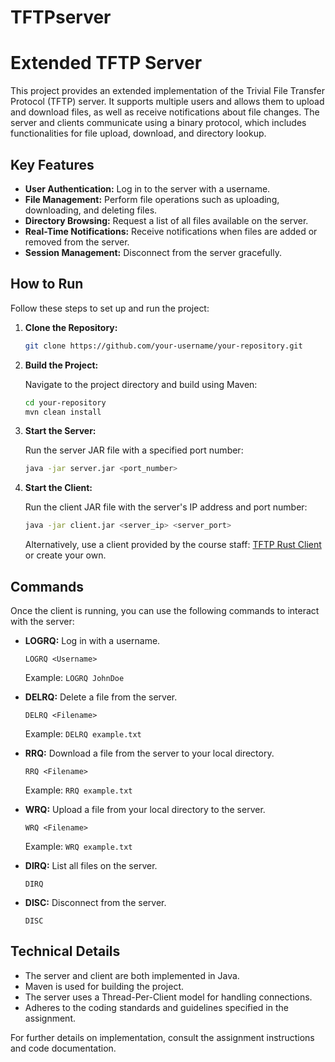 # TFTPserver
# Extended TFTP Server

This project provides an extended implementation of the Trivial File Transfer Protocol (TFTP) server. It supports multiple users and allows them to upload and download files, as well as receive notifications about file changes. The server and clients communicate using a binary protocol, which includes functionalities for file upload, download, and directory lookup.

## Key Features

- **User Authentication:** Log in to the server with a username.
- **File Management:** Perform file operations such as uploading, downloading, and deleting files.
- **Directory Browsing:** Request a list of all files available on the server.
- **Real-Time Notifications:** Receive notifications when files are added or removed from the server.
- **Session Management:** Disconnect from the server gracefully.

## How to Run

Follow these steps to set up and run the project:

1. **Clone the Repository:**

   ```bash
   git clone https://github.com/your-username/your-repository.git
   ```

2. **Build the Project:**

   Navigate to the project directory and build using Maven:

   ```bash
   cd your-repository
   mvn clean install
   ```

3. **Start the Server:**

   Run the server JAR file with a specified port number:

   ```bash
   java -jar server.jar <port_number>
   ```

4. **Start the Client:**

   Run the client JAR file with the server's IP address and port number:

   ```bash
   java -jar client.jar <server_ip> <server_port>
   ```

   Alternatively, use a client provided by the course staff: [TFTP Rust Client](https://github.com/bguspl/TFTP-rust-client) or create your own.

## Commands

Once the client is running, you can use the following commands to interact with the server:

- **LOGRQ:** Log in with a username.

  ```
  LOGRQ <Username>
  ```

  Example: `LOGRQ JohnDoe`

- **DELRQ:** Delete a file from the server.

  ```
  DELRQ <Filename>
  ```

  Example: `DELRQ example.txt`

- **RRQ:** Download a file from the server to your local directory.

  ```
  RRQ <Filename>
  ```

  Example: `RRQ example.txt`

- **WRQ:** Upload a file from your local directory to the server.

  ```
  WRQ <Filename>
  ```

  Example: `WRQ example.txt`

- **DIRQ:** List all files on the server.

  ```
  DIRQ
  ```

- **DISC:** Disconnect from the server.

  ```
  DISC
  ```

## Technical Details

- The server and client are both implemented in Java.
- Maven is used for building the project.
- The server uses a Thread-Per-Client model for handling connections.
- Adheres to the coding standards and guidelines specified in the assignment.

For further details on implementation, consult the assignment instructions and code documentation.
